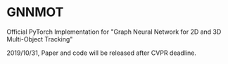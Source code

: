 # GNNMOT
Official PyTorch Implementation for "Graph Neural Network for 2D and 3D Multi-Object Tracking"


2019/10/31, Paper and code will be released after CVPR deadline.
